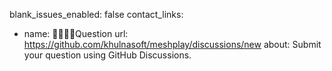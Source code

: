 blank_issues_enabled: false
contact_links:
- name: 🙋🏾🙋🏼‍Question
  url: https://github.com/khulnasoft/meshplay/discussions/new
  about: Submit your question using GitHub Discussions.
